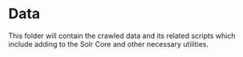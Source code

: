 # Data
This folder will contain the crawled data and its related scripts which include adding to the Solr Core and other necessary utilities.